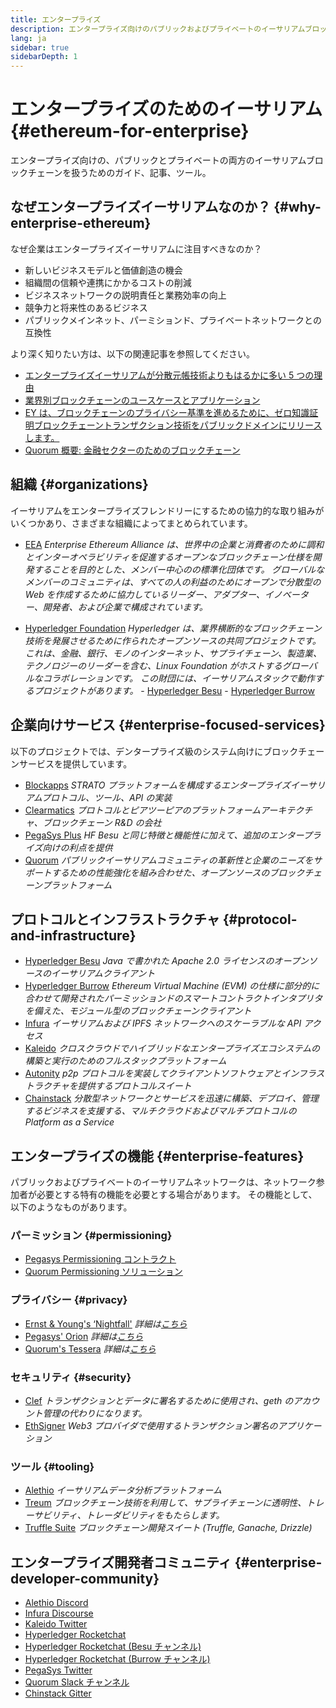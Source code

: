 ```yaml
---
title: エンタープライズ
description: エンタープライズ向けのパブリックおよびプライベートのイーサリアムブロックチェーンに関するガイド、記事、ツール
lang: ja
sidebar: true
sidebarDepth: 1
---
```


# エンタープライズのためのイーサリアム {#ethereum-for-enterprise}

<div class="featured">エンタープライズ向けの、パブリックとプライベートの両方のイーサリアムブロックチェーンを扱うためのガイド、記事、ツール。</div>

## なぜエンタープライズイーサリアムなのか？ {#why-enterprise-ethereum}

なぜ企業はエンタープライズイーサリアムに注目すべきなのか？

- 新しいビジネスモデルと価値創造の機会
- 組織間の信頼や連携にかかるコストの削減
- ビジネスネットワークの説明責任と業務効率の向上
- 競争力と将来性のあるビジネス
- パブリックメインネット、パーミションド、プライベートネットワークとの互換性

より深く知りたい方は、以下の関連記事を参照してください。

- [エンタープライズイーサリアムが分散元帳技術よりもはるかに多い 5 つの理由](https://media.consensys.net/5-reasons-why-enterprise-ethereum-is-so-much-more-than-a-distributed-ledger-technology-c9a89db82cb5)
- [業界別ブロックチェーンのユースケースとアプリケーション](https://media.consensys.net/enterprise-ethereum-blockchain-use-cases-and-applications-by-industry-3914d1210049)
- [EY は、ブロックチェーンのプライバシー基準を進めるために、ゼロ知識証明ブロックチェーントランザクション技術をパブリックドメインにリリースします。](https://www.ey.com/en_gl/news/2019/04/ey-releases-zero-knowledge-proof-blockchain-transaction-technology-to-the-public-domain-to-advance-blockchain-privacy-standards)
- [Quorum 概要: 金融セクターのためのブロックチェーン](https://medium.com/blockchain-at-berkeley/introduction-to-quorum-blockchain-for-the-financial-sector-58813f84e88c)

## 組織 {#organizations}

イーサリアムをエンタープライズフレンドリーにするための協力的な取り組みがいくつかあり、さまざまな組織によってまとめられています。

- [EEA](https://entethalliance.org/) _Enterprise Ethereum Alliance は、世界中の企業と消費者のために調和とインターオペラビリティを促進するオープンなブロックチェーン仕様を開発することを目的とした、メンバー中心のの標準化団体です。 グローバルなメンバーのコミュニティは、すべての人の利益のためにオープンで分散型の Web を作成するために協力しているリーダー、アダプター、イノベーター、開発者、および企業で構成されています。_

- [Hyperledger Foundation](https://hyperledger.org) _Hyperledger は、業界横断的なブロックチェーン技術を発展させるために作られたオープンソースの共同プロジェクトです。 これは、金融、銀行、モノのインターネット、サプライチェーン、製造業、テクノロジーのリーダーを含む、Linux Foundation がホストするグローバルなコラボレーションです。_ _この財団には、イーサリアムスタックで動作するプロジェクトがあります。_ - [Hyperledger Besu](https://www.hyperledger.org/blog/2019/08/29/announcing-hyperledger-besu) - [Hyperledger Burrow](https://www.hyperledger.org/projects/hyperledger-burrow)

## 企業向けサービス {#enterprise-focused-services}

以下のプロジェクトでは、デンタープライズ級のシステム向けにブロックチェーンサービスを提供しています。

- [Blockapps](https://blockapps.net/) _STRATO プラットフォームを構成するエンタープライズイーサリアムプロトコル、ツール、API の実装_
- [Clearmatics](https://www.clearmatics.com/about) _プロトコルとピアツーピアのプラットフォームアーキテクチャ、ブロックチェーン R&D の会社_
- [PegaSys Plus](https://pegasys.tech/enterprise/) _HF Besu と同じ特徴と機能性に加えて、追加のエンタープライズ向けの利点を提供_
- [Quorum](https://www.goquorum.com/) _パブリックイーサリアムコミュニティの革新性と企業のニーズをサポートするための性能強化を組み合わせた、オープンソースのブロックチェーンプラットフォーム_

## プロトコルとインフラストラクチャ {#protocol-and-infrastructure}

- [Hyperledger Besu](https://www.hyperledger.org/projects/besu) _Java で書かれた Apache 2.0 ライセンスのオープンソースのイーサリアムクライアント_
- [Hyperledger Burrow](https://www.hyperledger.org/projects/hyperledger-burrow) _Ethereum Virtual Machine (EVM) の仕様に部分的に合わせて開発されたパーミッションドのスマートコントラクトインタプリタを備えた、モジュール型のブロックチェーンクライアント_
- [Infura](https://infura.io/) _イーサリアムおよび IPFS ネットワークへのスケーラブルな API アクセス_
- [Kaleido](https://kaleido.io/) _クロスクラウドでハイブリッドなエンタープライズエコシステムの構築と実行のためのフルスタックプラットフォーム_
- [Autonity](https://www.clearmatics.com/about/) _p2p プロトコルを実装してクライアントソフトウェアとインフラストラクチャを提供するプロトコルスイート_
- [Chainstack](https://chainstack.com/) _分散型ネットワークとサービスを迅速に構築、デプロイ、管理するビジネスを支援する、マルチクラウドおよびマルチプロトコルの Platform as a Service_

## エンタープライズの機能 {#enterprise-features}

パブリックおよびプライベートのイーサリアムネットワークは、ネットワーク参加者が必要とする特有の機能を必要とする場合があります。 その機能として、以下のようなものがあります。

### パーミッション {#permissioning}

- [Pegasys Permissioning コントラクト](https://github.com/PegaSysEng/permissioning-smart-contracts)
- [Quorum Permissioning ソリューション](https://github.com/jpmorganchase/quorum/wiki/Security)

### プライバシー {#privacy}

- [Ernst & Young's ‘Nightfall'](https://github.com/EYBlockchain/nightfall) _詳細は[こちら](https://bravenewcoin.com/insights/ernst-and-young-rolls-out-'nightfall-to-enable-private-transactions-on)_
- [Pegasys' Orion](https://docs.pantheon.pegasys.tech/en/stable/Concepts/Privacy/Privacy-Overview/) _詳細は[こちら](https://pegasys.tech/privacy-in-pantheon-how-it-works-and-why-your-enterprise-should-care/)_
- [Quorum's Tessera](https://docs.goquorum.com/en/latest/Privacy/Tessera/Tessera/) _詳細は[こちら](https://github.com/jpmorganchase/tessera/wiki/How-Tessera-works)_

### セキュリティ {#security}

- [Clef](https://geth.ethereum.org/clef/Overview) _トランザクションとデータに署名するために使用され、geth のアカウント管理の代わりになります。_
- [EthSigner](https://gitter.im/PegaSysEng/EthSigner) _Web3 プロバイダで使用するトランザクション署名のアプリケーション_

### ツール {#tooling}

- [Alethio](https://aleth.io/) _イーサリアムデータ分析プラットフォーム_
- [Treum](https://treum.io/) _ブロックチェーン技術を利用して、サプライチェーンに透明性、トレーサビリティ、トレーダビリティをもたらします。_
- [Truffle Suite](https://trufflesuite.com) _ブロックチェーン開発スイート (Truffle, Ganache, Drizzle)_

## エンタープライズ開発者コミュニティ {#enterprise-developer-community}

- [Alethio Discord](https://discord.gg/d2t8NuU)
- [Infura Discourse](https://community.infura.io/)
- [Kaleido Twitter](https://twitter.com/Kaleido_io)
- [Hyperledger Rocketchat](https://chat.hyperledger.org/)
- [Hyperledger Rocketchat (Besu チャンネル)](https://chat.hyperledger.org/channel/besu)
- [Hyperledger Rocketchat (Burrow チャンネル)](https://chat.hyperledger.org/channel/burrow)
- [PegaSys Twitter](https://twitter.com/Kaleido_io)
- [Quorum Slack チャンネル](http://bit.ly/quorum-slack)
- [Chinstack Gitter](https://gitter.im/chainstack/Lobby)
